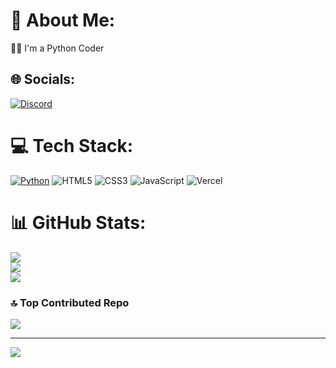 <!-- ### Hi there 👋 -->

<!--
**Parham1258/Parham1258** is a ✨ _special_ ✨ repository because its `README.md` (this file) appears on your GitHub profile.

Here are some ideas to get you started:

- 🔭 I’m currently working on ...
- 🌱 I’m currently learning ...
- 👯 I’m looking to collaborate on ...
- 🤔 I’m looking for help with ...
- 💬 Ask me about ...
- 📫 How to reach me: ...
- 😄 Pronouns: ...
- ⚡ Fun fact: ...
-->

# 💫 About Me:
🧑‍💻 I'm a Python Coder


## 🌐 Socials:
[![Discord](https://img.shields.io/badge/Discord-%237289DA.svg?logo=discord&logoColor=white)](https://discord.gg/Z3QsJTvwVD) 

# 💻 Tech Stack:
[![Python](https://img.shields.io/badge/python-3670A0?style=for-the-badge&logo=python&logoColor=ffdd54)]("https://python.org") ![HTML5](https://img.shields.io/badge/html5-%23E34F26.svg?style=for-the-badge&logo=html5&logoColor=white) ![CSS3](https://img.shields.io/badge/css3-%231572B6.svg?style=for-the-badge&logo=css3&logoColor=white) ![JavaScript](https://img.shields.io/badge/javascript-%23323330.svg?style=for-the-badge&logo=javascript&logoColor=%23F7DF1E) ![Vercel](https://img.shields.io/badge/vercel-%23000000.svg?style=for-the-badge&logo=vercel&logoColor=white)
# 📊 GitHub Stats:
![](https://github-readme-stats.vercel.app/api?username=Parham1258&theme=dark&hide_border=false&include_all_commits=true&count_private=false)<br/>
![](https://github-readme-streak-stats.herokuapp.com/?user=Parham1258&theme=dark&hide_border=false)<br/>
![](https://github-readme-stats.vercel.app/api/top-langs/?username=Parham1258&theme=dark&hide_border=false&include_all_commits=true&count_private=false&layout=compact)

### 🔝 Top Contributed Repo
![](https://github-contributor-stats.vercel.app/api?username=Parham1258&limit=5&theme=dark&combine_all_yearly_contributions=true)

---
[![](https://visitcount.itsvg.in/api?id=Parham1258&icon=0&color=0)](https://visitcount.itsvg.in)
